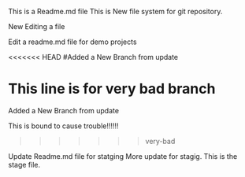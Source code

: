This is a Readme.md file 
This is  New file system for git repository.

New Editing a file

Edit a readme.md file for demo projects

<<<<<<< HEAD
#Added a New Branch from update 

This line is for very bad branch
=======
Added a New Branch from update

This is bound to cause trouble!!!!!!

>>>>>>> very-bad

Update Readme.md file for statging
More update for stagig. This is the stage file.


